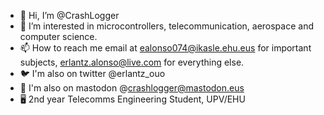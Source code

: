 - 👋 Hi, I’m @CrashLogger
- 👀 I’m interested in microcontrollers, telecommunication, aerospace and computer science.
- 📫 How to reach me email at ealonso074@ikasle.ehu.eus for important subjects, erlantz.alonso@live.com for everything else.
- 🐦 I'm also on twitter @erlantz_ouo
- 🐘 I'm also on mastodon @crashlogger@mastodon.eus
- 🖥️ 2nd year Telecomms Engineering Student, UPV/EHU

<!---
CrashLogger/CrashLogger is a ✨ special ✨ repository because its `README.md` (this file) appears on your GitHub profile.
You can click the Preview link to take a look at your changes.
--->
